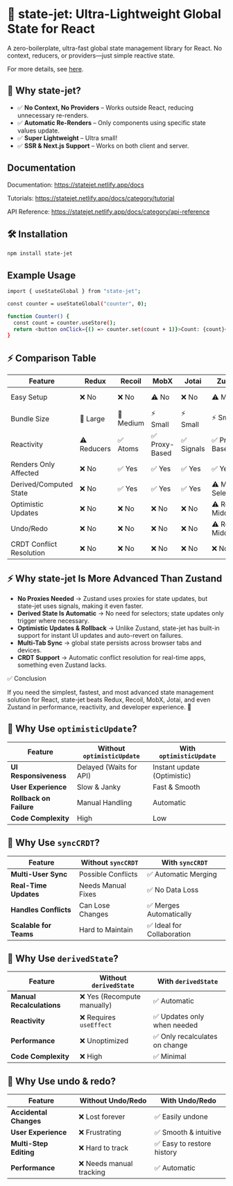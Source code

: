 # 🚀 state-jet: Ultra-Lightweight Global State for React

A zero-boilerplate, ultra-fast global state management library for React. No context, reducers, or providers—just simple reactive state.

For more details, see [here](https://statejet.netlify.app).

## 🚀 Why state-jet?
- ✅ **No Context, No Providers** – Works outside React, reducing unnecessary re-renders.
- ✅ **Automatic Re-Renders** – Only components using specific state values update.
- ✅ **Super Lightweight** – Ultra small!
- ✅ **SSR & Next.js Support** – Works on both client and server.

## Documentation

Documentation: https://statejet.netlify.app/docs

Tutorials: https://statejet.netlify.app/docs/category/tutorial

API Reference: https://statejet.netlify.app/docs/category/api-reference

## 🛠 Installation
```bash
npm install state-jet
```

## Example Usage
```bash
import { useStateGlobal } from "state-jet";

const counter = useStateGlobal("counter", 0);

function Counter() {
  const count = counter.useStore();
  return <button onClick={() => counter.set(count + 1)}>Count: {count}</button>;
}
```

## ⚡ Comparison Table

| Feature                  | Redux       | Recoil    | MobX          | Jotai     | Zustand                | state-jet            |
| ------------------------ | ----------- | --------- | ------------- | --------- | ---------------------- | --------------------- |
| Easy Setup           | ❌ No       | ❌ No     | ⚠️ No        | ❌ No      | ⚠️ Minimal             | ✅ Ultra-Minimal                  |
| Bundle Size              | 🚀 Large    | 🚀 Medium | ⚡ Small       | ⚡ Small   | ⚡ Small        | 🔥 Ultra-Small |
| Reactivity               | ⚠️ Reducers | ✅ Atoms   | ✅ Proxy-Based | ✅ Signals | ✅ Proxy-Based          | ✅ Signal-Like         |
| Renders Only Affected    | ❌ No        | ✅ Yes     | ✅ Yes         | ✅ Yes     | ✅ Yes                  | ✅ Yes                 |
| Derived/Computed State   | ❌ No        | ✅ Yes     | ✅ Yes         | ✅ Yes     | ⚠️ Manual Selectors    | ✅ Yes (Automatic)     |
| Optimistic Updates       | ❌ No        | ❌ No      | ❌ No          | ❌ No      | ⚠️ Requires Middleware | ✅ Built-in            |
| Undo/Redo                | ❌ No        | ❌ No      | ❌ No          | ❌ No      | ⚠️ Requires Middleware | ✅ Built-in            |                |
| CRDT Conflict Resolution | ❌ No        | ❌ No      | ❌ No          | ❌ No      | ❌ No                   | ✅ Yes                 |


## ⚡ Why state-jet Is More Advanced Than Zustand

- **No Proxies Needed** → Zustand uses proxies for state updates, but state-jet uses signals, making it even faster.
- **Derived State Is Automatic** → No need for selectors; state updates only trigger where necessary.
- **Optimistic Updates & Rollback** → Unlike Zustand, state-jet has built-in support for instant UI updates and auto-revert on failures.
- **Multi-Tab Sync** → global state persists across browser tabs and devices.
- **CRDT Support** → Automatic conflict resolution for real-time apps, something even Zustand lacks.

✅ Conclusion

If you need the simplest, fastest, and most advanced state management solution for React, state-jet beats Redux, Recoil, MobX, Jotai, and even Zustand in performance, reactivity, and developer experience. 🚀

## 🎯 Why Use `optimisticUpdate`?
| Feature                 | Without `optimisticUpdate` | With `optimisticUpdate`     |
| ----------------------- | -------------------------- | --------------------------- |
| **UI Responsiveness**   | Delayed (Waits for API)    | Instant update (Optimistic) |
| **User Experience**     | Slow & Janky               | Fast & Smooth               |
| **Rollback on Failure** | Manual Handling            | Automatic                   |
| **Code Complexity**     | High                       | Low                         |


## 🎯 Why Use `syncCRDT`?
| Feature                | Without `syncCRDT` | With `syncCRDT`           |
| ---------------------- | ------------------ | ------------------------- |
| **Multi-User Sync**    | Possible Conflicts | ✅ Automatic Merging       |
| **Real-Time Updates**  | Needs Manual Fixes | ✅ No Data Loss            |
| **Handles Conflicts**  | Can Lose Changes   | ✅ Merges Automatically    |
| **Scalable for Teams** | Hard to Maintain   | ✅ Ideal for Collaboration |


## 🎯 Why Use `derivedState`?

| Feature                   | Without `derivedState`     | With `derivedState`           |
| ------------------------- | -------------------------- | ----------------------------- |
| **Manual Recalculations** | ❌ Yes (Recompute manually) | ✅ Automatic                   |
| **Reactivity**            | ❌ Requires `useEffect`     | ✅ Updates only when needed    |
| **Performance**           | ❌ Unoptimized              | ✅ Only recalculates on change |
| **Code Complexity**       | ❌ High                     | ✅ Minimal                     |

## 🎯 Why Use undo & redo?

| Feature                | Without Undo/Redo       | With Undo/Redo            |
| ---------------------- | ----------------------- | ------------------------- |
| **Accidental Changes** | ❌ Lost forever          | ✅ Easily undone           |
| **User Experience**    | ❌ Frustrating           | ✅ Smooth & intuitive      |
| **Multi-Step Editing** | ❌ Hard to track         | ✅ Easy to restore history |
| **Performance**        | ❌ Needs manual tracking | ✅ Automatic               |
